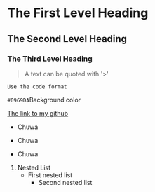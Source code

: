 # The First Level Heading  
## The Second Level Heading  
### The Third Level Heading  

> A text can be quoted with '>'  

```
Use the code format  
```  

`#0969DA`Background color

[The link to my github](https://github.com/ShuaiZhao418)  


<source media="(prefers-color-scheme: dark)" srcset="https://user-images.githubusercontent.com/25423296/163456776-7f95b81a-f1ed-45f7-b7ab-8fa810d529fa.png">


- Chuwa
* Chuwa
+ Chuwa

1. Nested List
    - First nested list
        - Second nested list
